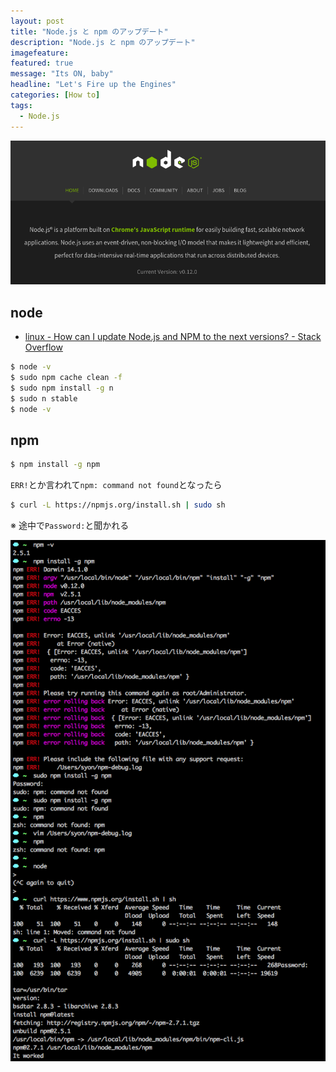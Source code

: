 ```yaml
---
layout: post
title: "Node.js と npm のアップデート"
description: "Node.js と npm のアップデート"
imagefeature:
featured: true
message: "Its ON, baby"
headline: "Let's Fire up the Engines"
categories: [How to]
tags:
  - Node.js
---
```


![](/postimg/2015/03/nodejs.png)

## node
- [linux - How can I update Node.js and NPM to the next versions? - Stack Overflow](http://stackoverflow.com/questions/6237295/how-can-i-update-node-js-and-npm-to-the-next-versions)

```bash
$ node -v
$ sudo npm cache clean -f
$ sudo npm install -g n
$ sudo n stable
$ node -v
```

## npm

```bash
$ npm install -g npm
```

`ERR!`とか言われて`npm: command not found`となったら

```bash
$ curl -L https://npmjs.org/install.sh | sudo sh
```

※ 途中で`Password:`と聞かれる

![](/postimg/2015/03/14-shell.png)
